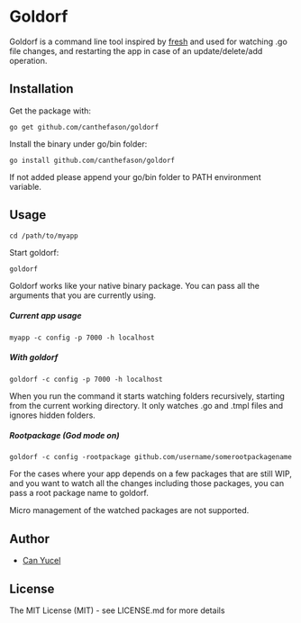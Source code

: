 Goldorf
=======

Goldorf is a command line tool inspired by [fresh](https://github.com/pilu/fresh) and used for watching .go file changes, and restarting the app in case of an update/delete/add operation. 

## Installation

  Get the package with:
  
  `go get github.com/canthefason/goldorf`
  
  Install the binary under go/bin folder:
  
  `go install github.com/canthefason/goldorf`
  
  If not added please append your go/bin folder to PATH environment variable. 
  
## Usage

  `cd /path/to/myapp`

Start goldorf:

  `goldorf`
  
Goldorf works like your native binary package. You can pass all the arguments that you are currently using. 

##### Current app usage
  `myapp -c config -p 7000 -h localhost`
  
##### With goldorf
  `goldorf -c config -p 7000 -h localhost`
  
When you run the command it starts watching folders recursively, starting from the current working directory. It only watches .go and .tmpl files and ignores hidden folders. 
  
##### Rootpackage (God mode on)
  `goldorf -c config -rootpackage github.com/username/somerootpackagename`

For the cases where your app depends on a few packages that are still WIP, and you want to watch all the changes including those packages, you can pass a root package name to goldorf. 

Micro management of the watched packages are not supported. 
  
## Author

* [Can Yucel](http://canthefason.com)

## License

The MIT License (MIT) - see LICENSE.md for more details 

 
